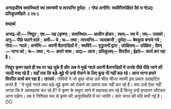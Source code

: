 **अनाद्र्रधीरेष समास्थितो रथं** **तमन्वमी च त्वरयन्ति दुर्मदा: ।** **गोपा अनोभि: स्थविरैरुपेक्षितं** **दैवं च नोऽद्य प्रतिकूलमीहते ॥ २७॥** 

**शब्दार्थ** 

**अनाद्र्र-धी:—** **निष्ठुर** **; एष:—** **यह (कृष्ण)** **; समास्थित:—** **आसीन होकर** **; रथम्—** **रथ में** **; तम्—** **उसको** **; अनु—** **पीछे चलने वाले** **;** **अमी—** **ये** **; च—** **तथा** **; त्वरयन्ति—** **जल्दबाजी** **; दुर्मदा:—** **बेवकूफ बनाये गये** **; गोपा:—** **ग्वाले** **; अनोभि:—** **अपनी बैलगाडिय़ों में** **;** **स्थविरै:—** **वृद्धजनों द्वारा** **; उपेक्षितम्—** **उपेक्षित** **; दैवम्—** **भाग्य को** **; च—** **तथा** **; न:—** **हमारे साथ** **; अद्य—** **आज** **; प्रतिकूलम्—** **विपरीत** **; ईहते—** **कार्य कर रहा है।** **.** 

**निष्ठुर कृष्ण पहले ही रथ पर चढ़ चुके हैं और अब ये मूर्ख ग्वाले अपनी बैलगाडिय़ों में** **उनके पीछे पीछे जाने की जल्दी मचा रहे हैं। यहाँ तक कि बड़े-बूढ़े भी उन्हें रोकने के लिए कुछ** **भी नहीं कह रहे। आज भाग्य हमारे विपरीत कार्य कर रहा है।** **तात्पर्य :** गोपियों ने जो कुछ सोचा उसे श्रील श्रीधर स्वामी इस प्रकार उदघा्टित करते हैं: ''ये मूर्ख ग्वाले तथा बड़े-बूढ़े कृष्ण को रोकने का प्रयास तक नहीं कर रहे हैं। क्या उन्हें ऐसा नहीं लगता कि वे आत्महत्या कर रहे हैं? वे कृष्ण के मथुरा जाने में सहायक बन रहे हैं किन्तु उन्हें वृन्दावन लौटकर आना पड़ेगा। तब वे निश्चित रूप से कृष्ण की अनुपस्थिति में मर जायेंगे। सारे जगत की मति मारी गई है।ÓÓ  